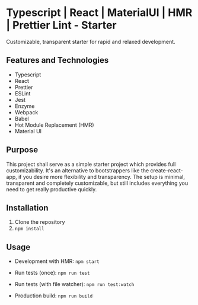 # Typescript | React | MaterialUI | HMR | Prettier Lint - Starter

Customizable, transparent starter for rapid and relaxed development.

## Features and Technologies

- Typescript
- React
- Prettier
- ESLint
- Jest
- Enzyme
- Webpack
- Babel
- Hot Module Replacement (HMR)
- Material UI

## Purpose

This project shall serve as a simple starter project which provides full customizability. It's an
alternative to bootstrappers like the create-react-app, if you desire more flexibility and
transparency.
The setup is minimal, transparent and completely customizable, but still includes everything you need to get really
productive quickly.

## Installation

1. Clone the repository
2. `npm install`

## Usage

- Development with HMR:
  `npm start`

- Run tests (once):
  `npm run test`

- Run tests (with file watcher):
  `npm run test:watch`

- Production build:
  `npm run build`
